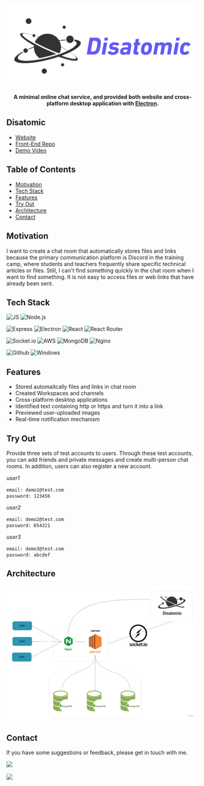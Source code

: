 ![Logo](./public/Disatomic_Logo.png)
**<p align="center">A minimal online chat service, and provided both website and cross-platform desktop application with <a href="https://www.electronjs.org/">Electron</a>.</p>**

## Disatomic

- [Website](https://dis4tomic.com)
- [Front-End Repo](https://github.com/HackHow/Disatomic-React)
- [Demo Video](https://drive.google.com/file/d/1x9eUrFunTPjnNZyUa8nAw0Lkrj1JphJY/view)

## Table of Contents

- [Motivation](https://github.com/HackHow/Disatomic-server/tree/develop#Motivation)
- [Tech Stack](https://github.com/HackHow/Disatomic-server/tree/develop#Tech-Stack)
- [Features](https://github.com/HackHow/Disatomic-server/tree/develop#Features)
- [Try Out](https://github.com/HackHow/Disatomic-server/tree/develop#Try-Out)
- [Architecture](https://github.com/HackHow/Disatomic-server/tree/develop#Architecture)
- [Contact](https://github.com/HackHow/Disatomic-server/tree/develop#Contact)

## Motivation

I want to create a chat room that automatically stores files and links because the primary communication platform is Discord in the training camp, where students and teachers frequently share specific technical articles or files. Still, I can't find something quickly in the chat room when I want to find something. It is not easy to access files or web links that have already been sent.

## Tech Stack
![JS](https://img.shields.io/badge/JavaScript-323330?style=for-the-badge&logo=javascript&logoColor=F7DF1E)
![Node.js](https://img.shields.io/badge/Node.js-339933?style=for-the-badge&logo=nodedotjs&logoColor=white)

![Express](https://img.shields.io/badge/Express.js-000000?style=for-the-badge&logo=express&logoColor=white)
![Electron](https://img.shields.io/badge/Electron-2B2E3A?style=for-the-badge&logo=electron&logoColor=9FEAF9)
![React](https://img.shields.io/badge/React-20232A?style=for-the-badge&logo=react&logoColor=61DAFB)
![React Router](https://img.shields.io/badge/React_Router-CA4245?style=for-the-badge&logo=react-router&logoColor=white)


![Socket.io](https://img.shields.io/badge/Socket.io-010101?&style=for-the-badge&logo=Socket.io&logoColor=white)
![AWS](https://img.shields.io/badge/Amazon_AWS-FF9900?style=for-the-badge&logo=amazonaws&logoColor=white)
![MongoDB](https://img.shields.io/badge/MongoDB-4EA94B?style=for-the-badge&logo=mongodb&logoColor=white)
![Nginx](https://img.shields.io/badge/Nginx-009639?style=for-the-badge&logo=nginx&logoColor=white)

![Github](https://img.shields.io/badge/GitHub-100000?style=for-the-badge&logo=github&logoColor=white)
![Windows](https://img.shields.io/badge/Windows-0078D6?style=for-the-badge&logo=windows&logoColor=white)




## Features

- Stored automaitcally files and links in chat room
- Created Workspaces and channels
- Cross-platform desktop applications
- Identified text containing http or https and turn it into a link
- Previewed user-uploaded images
- Real-time notification mechanism

## Try Out

Provide three sets of test accounts to users. Through these test accounts, you can add friends and private messages and create multi-person chat rooms. In addition, users can also register a new account.

_user1_

```
email: demo1@test.com
password: 123456
```

_user2_

```
email: demo2@test.com
password: 654321
```

_user3_

```
email: demo3@test.com
password: abcdef
```

## Architecture

![architecture](./public/architecture.jpg)

## Contact
If you have some suggestions or feedback, please get in touch with me.



<a href="mailto:howardshen2306@gmail.com" ref="nofollow"><img src="https://img.shields.io/badge/Gmail-D14836?style=for-the-badge&logo=gmail&logoColor=white" /></a>

<a href="https://www.linkedin.com/in/howardshen23/" rel="nofollow"><img src="https://img.shields.io/badge/LinkedIn-0077B5?style=for-the-badge&logo=linkedin&logoColor=white" /></a>
